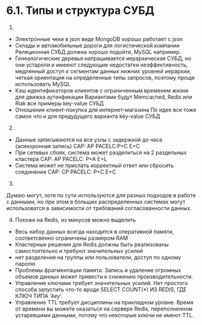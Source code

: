 # 6.1. Типы и структура СУБД

1. 

* Электронные чеки в json виде
MongoDB хорошо работает с json
* Склады и автомобильные дороги для логистической компании
Реляционная СУБД должна хорошо подойти, MySQL например. 
* Генеалогические деревья
напрашивается иерархическая СУБД, но они устарели и имееют следующие недостатки неэффективность, медленный доступ к сегментам данных нижних уровней иерархии, четкая ориентация на определенные типы запросов, поэтому проще использовать MySQL
* Кэш идентификаторов клиентов с ограниченным временем жизни для движка аутенфикации
Вариантами будут Memcached, Redis или Riak все примеры key-value СУБД
* Отношения клиент-покупка для интернет-магазина
По идее все тоже самое что и для предудущего варианта key-value СУБД


2. 

* Данные записываются на все узлы с задержкой до часа (асинхронная запись)
CAP: AP
PACELC:P+C E+C
* При сетевых сбоях, система может разделиться на 2 раздельных кластера
CAP: AP
PACELC: P+A E+L
* Система может не прислать корректный ответ или сбросить соединение
CAP: CP
PACELC: P+C E+C

3. 
Думаю могут, хотя по сути используются для разных подходов в работе с данными, но при этом в больших распределенных системах могут использоватся в зависимости от требований согласованности данных.

4. Похоже на Redis, из минусов можно выделить 

* Весь набор данных всегда находится в оперативной памяти, соответсвенно ограничены размером RAM
* Кластерные решения для Redis должны быть реализованы самостоятельно и требуют значительных усилий
* нет разделения на группы или пользователи, доступ по одному паролю
* Проблемы фрагментации памяти. Запись и удаление огромных объемов данных может привести к снижению производительности.
* Управление ключами требует значительных усилий. Нет простого способа запустить что-то вроде SELECT COUNT(*) ИЗ REDIS, ГДЕ КЛЮЧ ТИПА '*key*'.
* Управление TTL требует дисциплины на прикладном уровне. Время от времени вы можете оказаться на сервере Redis, переполненном устаревшими данными, потому что некоторые ключи не имеют TTL.
